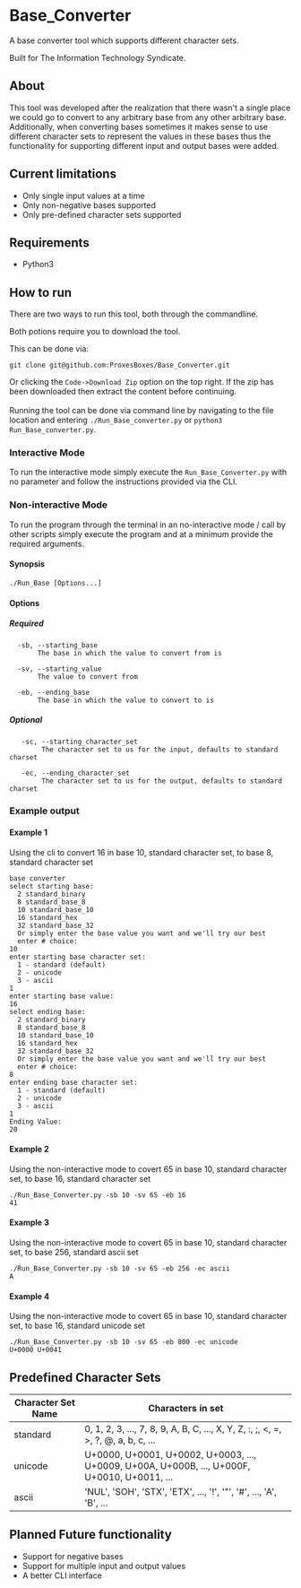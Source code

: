 # Base_Converter

A base converter tool which supports different character sets.
 
Built for The Information Technology Syndicate.

## About
This tool was developed after the realization that there wasn't a single place we could go to convert to any arbitrary 
base from any other arbitrary base. Additionally, when converting bases sometimes it makes sense to use different 
character sets to represent the values in these bases thus the functionality for supporting different input and output 
bases were added.

## Current limitations
* Only single input values at a time
* Only non-negative bases supported
* Only pre-defined character sets supported

## Requirements
* Python3

## How to run
There are two ways to run this tool, both through the commandline.<br>

Both potions require you to download the tool.<br>

This can be done via:
```
git clone git@github.com:ProxesBoxes/Base_Converter.git
```
Or clicking the `Code->Download Zip` option on the top right. If the zip has been downloaded then extract the content 
before continuing.
<br><br>
Running the tool can be done via command line by navigating to the file location and entering `./Run_Base_converter.py` 
or `python3 Run_Base_converter.py`.

### Interactive Mode
To run the interactive mode simply execute the `Run_Base_Converter.py` with no parameter and follow the instructions 
provided via the CLI.

### Non-interactive Mode
To run the program through the terminal in an no-interactive mode / call by other scripts simply execute the program 
and at a minimum provide the required arguments.
#### Synopsis
`./Run_Base [Options...]`

#### Options
##### Required
 ```
   -sb, --starting_base
        The base in which the value to convert from is

   -sv, --starting_value
        The value to convert from

   -eb, --ending_base
        The base in which the value to convert to is
```
##### Optional
```
   -sc, --starting_character_set
        The character set to us for the input, defaults to standard charset

   -ec, --ending_character_set 
        The character set to us for the output, defaults to standard charset
```
### Example output
#### Example 1
Using the cli to convert 16 in base 10, standard character set, to base 8, standard character set
```shell script
base converter
select starting base:
  2 standard_binary
  8 standard_base_8
  10 standard_base_10
  16 standard_hex
  32 standard_base_32
  Or simply enter the base value you want and we'll try our best
  enter # choice:
10
enter starting base character set:
  1 - standard (default)
  2 - unicode
  3 - ascii
1
enter starting base value: 
16
select ending base:
  2 standard_binary
  8 standard_base_8
  10 standard_base_10
  16 standard_hex
  32 standard_base_32
  Or simply enter the base value you want and we'll try our best
  enter # choice:
8 
enter ending base character set: 
  1 - standard (default)
  2 - unicode
  3 - ascii
1
Ending Value: 
20
```

#### Example 2
Using the non-interactive mode to covert 65 in base 10, standard character set, to base 16, standard character set
```shell script
./Run_Base_Converter.py -sb 10 -sv 65 -eb 16
41
```

#### Example 3
Using the non-interactive mode to covert 65 in base 10, standard character set, to base 256, standard ascii set
```shell script
./Run_Base_Converter.py -sb 10 -sv 65 -eb 256 -ec ascii
A
```

#### Example 4
Using the non-interactive mode to covert 65 in base 10, standard character set, to base 16, standard unicode set
```shell script
./Run_Base_Converter.py -sb 10 -sv 65 -eb 800 -ec unicode
U+0000 U+0041
```

## Predefined Character Sets
| Character Set Name  | Characters in set |
| ------------- | ------------- |
| standard  | 0, 1, 2, 3, ..., 7, 8, 9, A, B, C, ..., X, Y, Z, :, ;, <, =, >, ?, @, a, b, c, ...  |
| unicode | U+0000, U+0001, U+0002, U+0003, ..., U+0009, U+00A, U+000B, ..., U+000F, U+0010, U+0011, ...  |
| ascii  | 'NUL', 'SOH', 'STX', 'ETX', ..., '!', '"', '#', ..., 'A', 'B', ... |

## Planned Future functionality
* Support for negative bases
* Support for multiple input and output values
* A better CLI interface